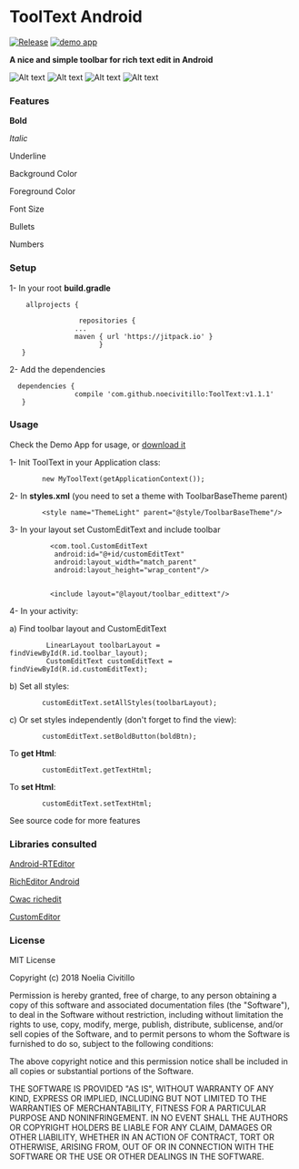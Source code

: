 # ToolText Android


[![Release](https://jitpack.io/v/noecivitillo/ToolText.svg)](https://jitpack.io/#noecivitillo/ToolText) [![demo app](https://img.shields.io/badge/demo-app-orange.svg)](https://play.google.com/store/apps/details?id=toolbar.tooltextdemo&hl=en)



__**A nice and simple toolbar for rich text edit in Android**__


![Alt text](https://content.screencast.com/users/ereichel/folders/Snagit/media/bef991f6-f251-46de-ab2f-d188cfa97917/2018-12-06_17-09-38.gif)
![Alt text](https://raw.github.com/noecivitillo/ToolText/master/toolbar/src/main/res/drawable/device20180209200500.png)
![Alt text](https://raw.github.com/noecivitillo/ToolText/master/toolbar/src/main/res/drawable/device20180209200825.png)
![Alt text](https://raw.github.com/noecivitillo/ToolText/master/toolbar/src/main/res/drawable/device20180213111200.png)	


### Features

**Bold**

_Italic_

Underline

Background Color

Foreground Color

Font Size

Bullets

Numbers

### Setup

1- In your root **build.gradle**

        allprojects {

        	         repositories {
        			...
        			maven { url 'https://jitpack.io' }
        		          }
       }
        	 
2- Add the dependencies
             
      dependencies {
         	        compile 'com.github.noecivitillo:ToolText:v1.1.1'
       }

### Usage

Check the Demo App for usage, or [download it](https://play.google.com/store/apps/details?id=toolbar.tooltextdemo&hl=en)

1- Init ToolText in your Application class:


            new MyToolText(getApplicationContext());


2- In **styles.xml** (you need to set a theme with ToolbarBaseTheme parent)

            <style name="ThemeLight" parent="@style/ToolbarBaseTheme"/>

3- In your layout set CustomEditText and include toolbar

              <com.tool.CustomEditText
               android:id="@+id/customEditText"
               android:layout_width="match_parent"
               android:layout_height="wrap_content"/>
               

              <include layout="@layout/toolbar_edittext"/>

4- In your activity:

  a) Find toolbar layout and CustomEditText

             LinearLayout toolbarLayout = findViewById(R.id.toolbar_layout);
             CustomEditText customEditText = findViewById(R.id.customEditText);

  b) Set all styles:

            customEditText.setAllStyles(toolbarLayout);

  c) Or set styles independently
     (don't forget to find the view):

            customEditText.setBoldButton(boldBtn);

To **get Html**: 
                
            customEditText.getTextHtml;
            
To **set Html**: 
   
            customEditText.setTextHtml;


See source code for more features


### Libraries consulted 
 [Android-RTEditor](https://github.com/1gravity/Android-RTEditor)
 
 [RichEditor Android](https://github.com/1gravity/Android-RTEditor)
 
 [Cwac richedit](https://github.com/commonsguy/cwac-richedit)
 
 [CustomEditor](https://github.com/trietphm/CustomEditor)
 
                          
### License

MIT License

Copyright (c) 2018 Noelia Civitillo

Permission is hereby granted, free of charge, to any person obtaining a copy
of this software and associated documentation files (the "Software"), to deal
in the Software without restriction, including without limitation the rights
to use, copy, modify, merge, publish, distribute, sublicense, and/or sell
copies of the Software, and to permit persons to whom the Software is
furnished to do so, subject to the following conditions:

The above copyright notice and this permission notice shall be included in all
copies or substantial portions of the Software.

THE SOFTWARE IS PROVIDED "AS IS", WITHOUT WARRANTY OF ANY KIND, EXPRESS OR
IMPLIED, INCLUDING BUT NOT LIMITED TO THE WARRANTIES OF MERCHANTABILITY,
FITNESS FOR A PARTICULAR PURPOSE AND NONINFRINGEMENT. IN NO EVENT SHALL THE
AUTHORS OR COPYRIGHT HOLDERS BE LIABLE FOR ANY CLAIM, DAMAGES OR OTHER
LIABILITY, WHETHER IN AN ACTION OF CONTRACT, TORT OR OTHERWISE, ARISING FROM,
OUT OF OR IN CONNECTION WITH THE SOFTWARE OR THE USE OR OTHER DEALINGS IN THE
SOFTWARE.
